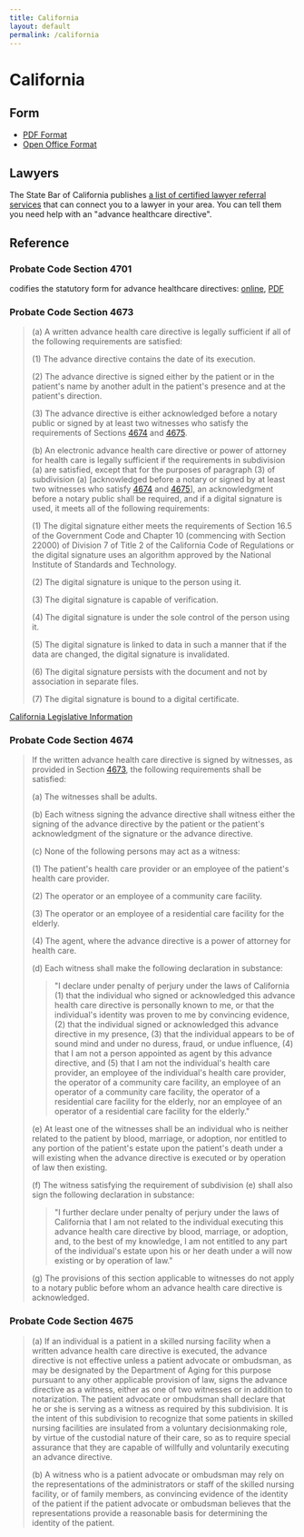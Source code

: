 ```yaml
---
title: California
layout: default
permalink: /california
---
```


# California

## Form

- [PDF Format](/resources/california/statutory-form.pdf)
- [Open Office Format](/resources/california/statutory-form.odt)

## Lawyers

The State Bar of California publishes [a list of certified lawyer referral services](https://www.calbar.ca.gov/Public/Need-Legal-Help/Lawyer-Referral-Service) that can connect you to a lawyer in your area.  You can tell them you need help with an "advance healthcare directive".

## Reference

<h3 id="4701">Probate Code Section 4701</h3>

codifies the statutory form for advance healthcare directives: [online](https://leginfo.legislature.ca.gov/faces/codes_displaySection.xhtml?sectionNum=4701.&lawCode=PROB), [PDF](/resources/california/probate-4701.pdf)

<h3 id="4673">Probate Code Section 4673</h3>

> (a) A written advance health care directive is legally sufficient if all of the following requirements are satisfied:
>
> (1) The advance directive contains the date of its execution.
>
> (2) The advance directive is signed either by the patient or in the patient's name by another adult in the patient's presence and at the patient's direction.
>
> (3) The advance directive is either acknowledged before a notary public or signed by at least two witnesses who satisfy the requirements of Sections [4674](#4674) and [4675](#4675).
>
> (b) An electronic advance health care directive or power of attorney for health care is legally sufficient if the requirements in subdivision (a) are satisfied, except that for the purposes of paragraph (3) of subdivision (a) [acknowledged before a notary or signed by at least two witnesses who satisfy [4674](#4674) and [4675](#4675)], an acknowledgment before a notary public shall be required, and if a digital signature is used, it meets all of the following requirements:
>
> (1) The digital signature either meets the requirements of Section 16.5 of the Government Code and Chapter 10 (commencing with Section 22000) of Division 7 of Title 2 of the California Code of Regulations or the digital signature uses an algorithm approved by the National Institute of Standards and Technology.
>
> (2) The digital signature is unique to the person using it.
>
> (3) The digital signature is capable of verification.
>
> (4) The digital signature is under the sole control of the person using it.
>
> (5) The digital signature is linked to data in such a manner that if the data are changed, the digital signature is invalidated.
>
> (6) The digital signature persists with the document and not by association in separate files.
>
> (7) The digital signature is bound to a digital certificate.

[California Legislative Information](https://leginfo.legislature.ca.gov/faces/codes_displaySection.xhtml?lawCode=PROB&sectionNum=4673.)

<h3 id="4674">Probate Code Section 4674</h3>

> If the written advance health care directive is signed by witnesses, as provided in Section [4673](#4673), the following requirements shall be satisfied:
>
> (a) The witnesses shall be adults.
>
> (b) Each witness signing the advance directive shall witness either the signing of the advance directive by the patient or the patient's acknowledgment of the signature or the advance directive.
>
> (c) None of the following persons may act as a witness:
>
> (1) The patient's health care provider or an employee of the patient's health care provider.
>
> (2) The operator or an employee of a community care facility.
>
> (3) The operator or an employee of a residential care facility for the elderly.
>
> (4) The agent, where the advance directive is a power of attorney for health care.
>
> (d) Each witness shall make the following declaration in substance:
>
> > "I declare under penalty of perjury under the laws of California (1) that the individual who signed or acknowledged this advance health care directive is personally known to me, or that the individual's identity was proven to me by convincing evidence, (2) that the individual signed or acknowledged this advance directive in my presence, (3) that the individual appears to be of sound mind and under no duress, fraud, or undue influence, (4) that I am not a person appointed as agent by this advance directive, and (5) that I am not the individual's health care provider, an employee of the individual's health care provider, the operator of a community care facility, an employee of an operator of a community care facility, the operator of a residential care facility for the elderly, nor an employee of an operator of a residential care facility for the elderly."
>
> (e) At least one of the witnesses shall be an individual who is neither related to the patient by blood, marriage, or adoption, nor entitled to any portion of the patient's estate upon the patient's death under a will existing when the advance directive is executed or by operation of law then existing.
>
> (f) The witness satisfying the requirement of subdivision (e) shall also sign the following declaration in substance:
>
> > "I further declare under penalty of perjury under the laws of California that I am not related to the individual executing this advance health care directive by blood, marriage, or adoption, and, to the best of my knowledge, I am not entitled to any part of the individual's estate upon his or her death under a will now existing or by operation of law."
>
> (g) The provisions of this section applicable to witnesses do not apply to a notary public before whom an advance health care directive is acknowledged.

<h3 id="4675">Probate Code Section 4675</h3>

> (a) If an individual is a patient in a skilled nursing facility when a written advance health care directive is executed, the advance directive is not effective unless a patient advocate or ombudsman, as may be designated by the Department of Aging for this purpose pursuant to any other applicable provision of law, signs the advance directive as a witness, either as one of two witnesses or in addition to notarization. The patient advocate or ombudsman shall declare that he or she is serving as a witness as required by this subdivision. It is the intent of this subdivision to recognize that some patients in skilled nursing facilities are insulated from a voluntary decisionmaking role, by virtue of the custodial nature of their care, so as to require special assurance that they are capable of willfully and voluntarily executing an advance directive.
>
> (b) A witness who is a patient advocate or ombudsman may rely on the representations of the administrators or staff of the skilled nursing facility, or of family members, as convincing evidence of the identity of the patient if the patient advocate or ombudsman believes that the representations provide a reasonable basis for determining the identity of the patient.
